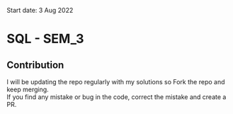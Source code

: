 Start date: 3 Aug 2022

#  SQL - SEM_3

## Contribution 
I will be updating the repo regularly with my solutions so Fork the repo and keep merging. </br>
If you find any mistake or bug in the code, correct the mistake and create a PR.  